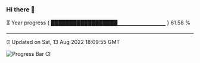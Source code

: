 ### Hi there 👋

⏳ Year progress { ██████████████████▁▁▁▁▁▁▁▁▁▁▁▁ } 61.58 %

---

⏰ Updated on Sat, 13 Aug 2022 18:09:55 GMT

![Progress Bar CI](https://github.com/Shyam-Makwana/GitHub-Actions-Demo/workflows/Progress%20Bar%20CI/badge.svg)
